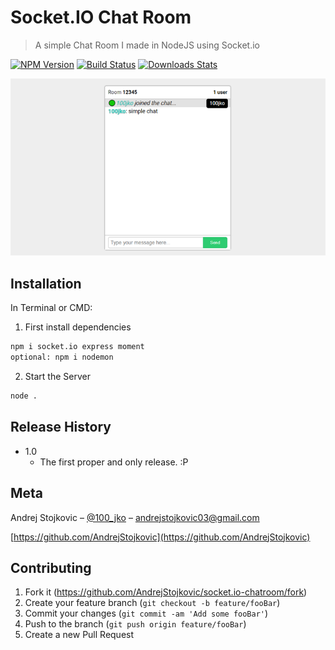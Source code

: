 # Socket.IO Chat Room
> A simple Chat Room I made in NodeJS using Socket.io

[![NPM Version][npm-image]][npm-url]
[![Build Status][travis-image]][travis-url]
[![Downloads Stats][npm-downloads]][npm-url]

![](header.png)

## Installation

In Terminal or CMD:

1. First install dependencies

```sh
npm i socket.io express moment
optional: npm i nodemon
```

2. Start the Server
```sh
node .
```

## Release History

* 1.0
    * The first proper and only release. :P

## Meta

Andrej Stojkovic – [@100_jko](https://twitter.com/100_jko) – andrejstojkovic03@gmail.com

[https://github.com/AndrejStojkovic](https://github.com/AndrejStojkovic)

## Contributing

1. Fork it (<https://github.com/AndrejStojkovic/socket.io-chatroom/fork>)
2. Create your feature branch (`git checkout -b feature/fooBar`)
3. Commit your changes (`git commit -am 'Add some fooBar'`)
4. Push to the branch (`git push origin feature/fooBar`)
5. Create a new Pull Request

<!-- Markdown link & img dfn's -->
[npm-image]: https://img.shields.io/npm/v/datadog-metrics.svg?style=flat-square
[npm-url]: https://npmjs.org/package/datadog-metrics
[npm-downloads]: https://img.shields.io/npm/dm/datadog-metrics.svg?style=flat-square
[travis-image]: https://img.shields.io/travis/dbader/node-datadog-metrics/master.svg?style=flat-square
[travis-url]: https://travis-ci.org/dbader/node-datadog-metrics
[wiki]: https://github.com/yourname/yourproject/wiki
